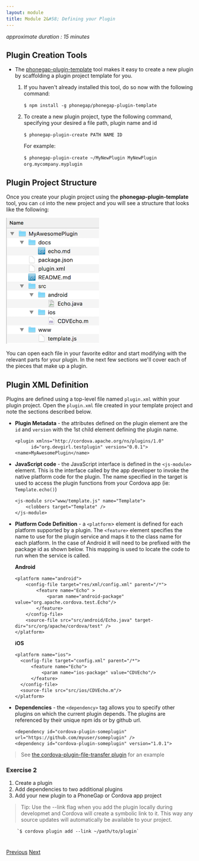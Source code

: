 ```yaml
---
layout: module
title: Module 2&#58; Defining your Plugin
---
```

_approximate duration : 15 minutes_

## Plugin Creation Tools

- The [phonegap-plugin-template](https://github.com/phonegap/phonegap-plugin-template) tool makes it easy to create a new plugin by scaffolding a plugin project template for you.

    1. If you haven't already installed this tool, do so now with the following command:

        `$ npm install -g phonegap/phonegap-plugin-template`

    2. To create a new plugin project, type the following command, specifying your desired a file path, plugin name and id 

        `$ phonegap-plugin-create PATH NAME ID`

        For example:<br>

        `$ phonegap-plugin-create ~/MyNewPlugin MyNewPlugin org.mycompany.myplugin`

## Plugin Project Structure 

Once you create your plugin project using the **phonegap-plugin-template** tool, you can `cd` into the new project and you will see a structure that looks like the following:

![](images/plugin-structure.png)

You can open each file in your favorite editor and start modifying with the relevant parts for your plugin. In the next few sections we'll cover each of the pieces that make up a plugin. 

## Plugin XML Definition

Plugins are defined using a top-level file named `plugin.xml` within your plugin project. Open the `plugin.xml` file created in your template project and note the sections described below. 

- **Plugin Metadata** - the attributes defined on the plugin element are the `id` and `version` with the 1st child element defining the plugin name.   

      <plugin xmlns="http://cordova.apache.org/ns/plugins/1.0"
            id="org.devgirl.testplugin" version="0.0.1">
      <name>MyAwesomePlugin</name>

- **JavaScript code** - the JavaScript interface is defined in the `<js-module>` element. This is the interface called by the app developer to invoke the native platform code for the plugin. The name specified in the target is used to access the plugin functions from your Cordova app (ie: `Template.echo()`)

      <js-module src="www/template.js" name="Template">
          <clobbers target="Template" />
      </js-module>


- **Platform Code Definition** - a `<platform`> element is defined for each platform supported by a plugin. The `<feature>` element specifies the name to use for the plugin service and maps it to the
  class name for each platform. In the case of Android it will need to be prefixed with the package id as shown below. This mapping is used to 
  locate the code to run when the service is called. 

  **Android** <br>

      <platform name="android">
          <config-file target="res/xml/config.xml" parent="/*">
              <feature name="Echo" >
                  <param name="android-package" value="org.apache.cordova.test.Echo"/>
              </feature>
          </config-file>
          <source-file src="src/android/Echo.java" target-dir="src/org/apache/cordova/test" />
      </platform>

  **iOS** <br>

      <platform name="ios">
        <config-file target="config.xml" parent="/*">
            <feature name="Echo">
                <param name="ios-package" value="CDVEcho"/>
            </feature>
        </config-file>
        <source-file src="src/ios/CDVEcho.m"/>
      </platform>


- **Dependencies** - the `<dependency>` tag allows you to specify other plugins on which the current plugin depends. The plugins are referenced by their unique npm ids or by github url.

      <dependency id="cordova-plugin-someplugin" url="https://github.com/myuser/someplugin" />
      <dependency id="cordova-plugin-someplugin" version="1.0.1">

>See [the cordova-plugin-file-transfer plugin](https://github.com/apache/cordova-plugin-file-transfer/blob/master/plugin.xml) for an example


### Exercise 2

1. Create a plugin 
2. Add dependencies to two additional plugins
3. Add your new plugin to a PhoneGap or Cordova app project 

>Tip: Use the --link flag when you add the plugin locally during developmet and Cordova will create a symbolic link to it. This way any source updates will automatically be available to your project. 

        `$ cordova plugin add --link ~/path/to/plugin`



<!-- Add plugin validation? -->


<div class="row" style="margin-top:40px;">
<div class="col-sm-12">
<a href="lesson1.html" class="btn btn-default"><i class="glyphicon glyphicon-chevron-left"></i> Previous</a>
<a href="lesson3.html" class="btn btn-default pull-right">Next <i class="glyphicon
glyphicon-chevron-right"></i></a>
</div>
</div>
